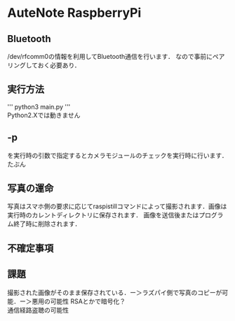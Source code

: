 # AuteNote RaspberryPi
## Bluetooth
/dev/rfcomm0の情報を利用してBluetooth通信を行います．
なので事前にペアリングしておく必要あり．

## 実行方法
'''
python3 main.py
'''
<br>
Python2.Xでは動きません

## -p
を実行時の引数で指定するとカメラモジュールのチェックを実行時に行います．<br>
たぶん

## 写真の運命
写真はスマホ側の要求に応じてraspistillコマンドによって撮影されます．画像は実行時のカレントディレクトリに保存されます．
画像を送信後またはプログラム終了時に削除されます．

## 不確定事項


## 課題
撮影された画像がそのまま保存されている．ー＞ラズパイ側で写真のコピーが可能．ー＞悪用の可能性
RSAとかで暗号化？<br>
通信経路盗聴の可能性
##

##
##
##
##
##
